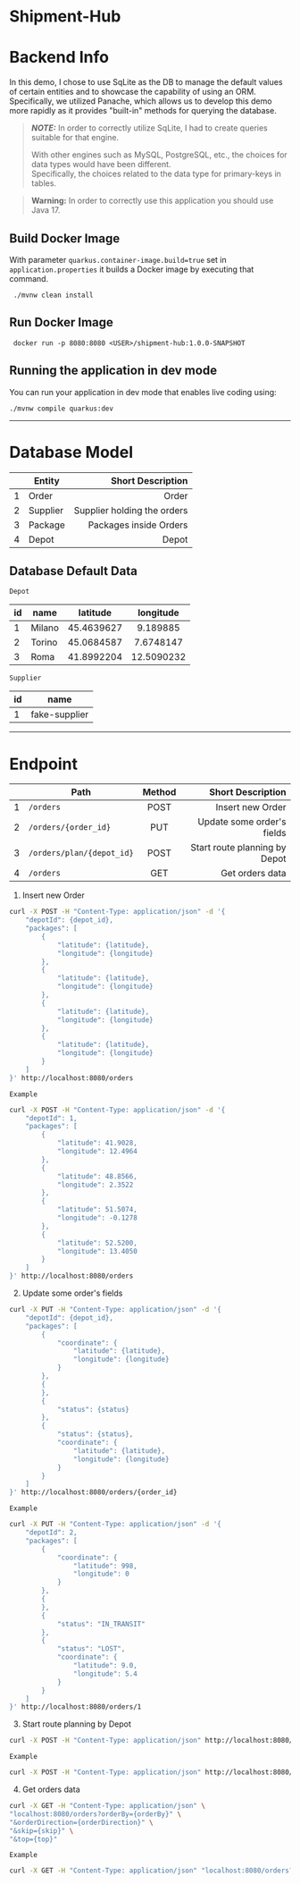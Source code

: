 # Shipment-Hub

# Backend Info
In this demo, I chose to use SqLite as the DB to manage the default values of certain entities and to showcase the capability of using an ORM.  
Specifically, we utilized Panache, which allows us to develop this demo more rapidly as it provides "built-in" methods for querying the database.  
> **_NOTE:_**  In order to correctly utilize SqLite, I had to create queries suitable for that engine.  
> 
> With other engines such as MySQL, PostgreSQL, etc., the choices for data types would have been different.  
> Specifically, the choices related to the data type for primary-keys in tables.

> **Warning:** In order to correctly use this application you should use Java 17.


## Build Docker Image
With parameter `quarkus.container-image.build=true` set in `application.properties` it builds a Docker image by executing that command.
```shell script
 ./mvnw clean install
``` 

## Run Docker Image
```shell script
 docker run -p 8080:8080 <USER>/shipment-hub:1.0.0-SNAPSHOT
```

## Running the application in dev mode
You can run your application in dev mode that enables live coding using:
```shell script
./mvnw compile quarkus:dev
```
___
# Database Model
|   | Entity   |           Short Description | 
|---|----------|----------------------------:|
| 1 | Order    |                       Order |  
| 2 | Supplier | Supplier holding the orders |
| 3 | Package  |      Packages inside Orders |  
| 4 | Depot    |                       Depot | 

## Database Default Data

`Depot`

| id | name   |  latitude  | longitude  | 
|----|--------|:----------:|:----------:|
| 1  | Milano | 45.4639627 |  9.189885  |  
| 2  | Torino | 45.0684587 | 7.6748147  |
| 3  | Roma   | 41.8992204 | 12.5090232 |

`Supplier`

| id | name          |  
|----|---------------|
| 1  | fake-supplier |  


---
# Endpoint

|   | Path                      | Method |             Short Description |
|---|---------------------------|:------:|------------------------------:|
| 1 | `/orders`                 |  POST  |              Insert new Order |
| 2 | `/orders/{order_id}`      |  PUT   |    Update some order's fields |
| 3 | `/orders/plan/{depot_id}` |  POST  | Start route planning by Depot |
| 4 | `/orders`                 |  GET   |               Get orders data |



1. Insert new Order

```bash
curl -X POST -H "Content-Type: application/json" -d '{
    "depotId": {depot_id},
    "packages": [
        {
            "latitude": {latitude},
            "longitude": {longitude}
        },
        {
            "latitude": {latitude},
            "longitude": {longitude}
        },
        {
            "latitude": {latitude},
            "longitude": {longitude}
        },
        {
            "latitude": {latitude},
            "longitude": {longitude}
        }
    ]
}' http://localhost:8080/orders
```
`Example`
```bash
curl -X POST -H "Content-Type: application/json" -d '{
    "depotId": 1,
    "packages": [
        {
            "latitude": 41.9028,
            "longitude": 12.4964
        },
        {
            "latitude": 48.8566,
            "longitude": 2.3522
        },
        {
            "latitude": 51.5074,
            "longitude": -0.1278
        },
        {
            "latitude": 52.5200,
            "longitude": 13.4050
        }
    ]
}' http://localhost:8080/orders
```


2. Update some order's fields
```bash
curl -X PUT -H "Content-Type: application/json" -d '{
    "depotId": {depot_id},
    "packages": [
        {
            "coordinate": {
                "latitude": {latitude},
                "longitude": {longitude}
            }
        },
        {
        },
        {
            "status": {status}
        },
        {
            "status": {status},
            "coordinate": {
                "latitude": {latitude},
                "longitude": {longitude}
            }
        }
    ]
}' http://localhost:8080/orders/{order_id}
```
`Example`
```bash
curl -X PUT -H "Content-Type: application/json" -d '{
    "depotId": 2,
    "packages": [
        {
            "coordinate": {
                "latitude": 998,
                "longitude": 0
            }
        },
        {
        },
        {
            "status": "IN_TRANSIT"
        },
        {
            "status": "LOST",
            "coordinate": {
                "latitude": 9.0,
                "longitude": 5.4
            }
        }
    ]
}' http://localhost:8080/orders/1
```


3. Start route planning by Depot
```bash
curl -X POST -H "Content-Type: application/json" http://localhost:8080/orders/plan/{depot_id}
```
`Example`

```bash
curl -X POST -H "Content-Type: application/json" http://localhost:8080/orders/plan/2
```


4. Get orders data
```bash
curl -X GET -H "Content-Type: application/json" \
"localhost:8080/orders?orderBy={orderBy}" \
"&orderDirection={orderDirection}" \
"&skip={skip}" \
"&top={top}"
```
`Example`
```bash
curl -X GET -H "Content-Type: application/json" "localhost:8080/orders?orderBy=id&orderDirection=asc&skip=0&top=20"
```


